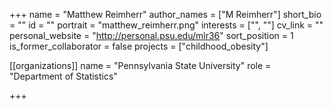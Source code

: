 +++
name = "Matthew Reimherr"
author_names = ["M Reimherr"]
short_bio = ""
id = ""
portrait = "matthew_reimherr.png"
interests = ["", ""]
cv_link = ""
personal_website = "http://personal.psu.edu/mlr36"
sort_position = 1
is_former_collaborator = false
projects = ["childhood_obesity"]

[[organizations]]
    name = "Pennsylvania State University"
    role = "Department of Statistics"


+++
